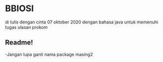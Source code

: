 # BBIOSI
di tulis dengan cinta 07 oktober 2020 dengan bahasa java
untuk memenuhi tugas ulasan prokom

## Readme!
-Jangan lupa ganti nama package masing2
